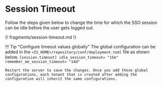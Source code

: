# Session Timeout 

Follow the steps given below to change the time for which the SSO session can be idle before the user gets logged out. 

{! fragments/session-timeout.md !}

!!! Tip "Configure timeout values globally" 
    The global configuration can be added in the
    `<IS_HOME>/repository/conf/deployment.toml` file as shown below.
    ```
    [session.timeout]
    idle_session_timeout= "15m"
    remember_me_session_timeout= "14d"
    ```

    Restart the server to save the changes. Once you add these global configurations, each tenant that is created after adding the configuration will inherit the same configurations.

